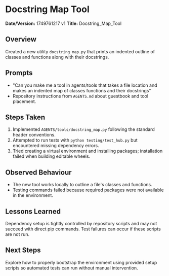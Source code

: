 # Docstring Map Tool

**Date/Version:** 1749761217 v1
**Title:** Docstring_Map_Tool

## Overview
Created a new utility `docstring_map.py` that prints an indented outline of classes and functions along with their docstrings.

## Prompts
- "Can you make me a tool in agents/tools that takes a file location and makes an indented map of classes functions and their docstrings"
- Repository instructions from `AGENTS.md` about guestbook and tool placement.

## Steps Taken
1. Implemented `AGENTS/tools/docstring_map.py` following the standard header conventions.
2. Attempted to run tests with `python testing/test_hub.py` but encountered missing dependency errors.
3. Tried creating a virtual environment and installing packages; installation failed when building editable wheels.

## Observed Behaviour
- The new tool works locally to outline a file's classes and functions.
- Testing commands failed because required packages were not available in the environment.

## Lessons Learned
Dependency setup is tightly controlled by repository scripts and may not succeed with direct pip commands. Test failures can occur if these scripts are not run.

## Next Steps
Explore how to properly bootstrap the environment using provided setup scripts so automated tests can run without manual intervention.
